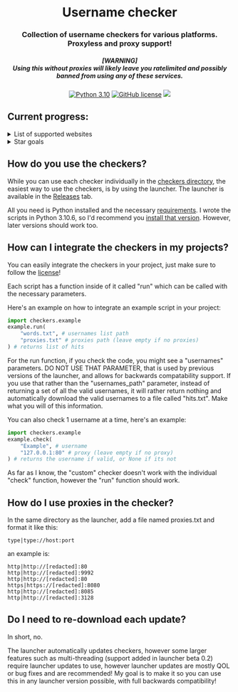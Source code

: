 <div align="center">
    <h1>Username checker</h1>
    <h3>Collection of username checkers for various platforms. Proxyless and proxy support!</h3>
    <h5>[WARNING]<br>Using this without proxies will likely leave you ratelimited and possibly banned from using any of these services.</h5>

[![Python 3.10](https://img.shields.io/badge/Python-3.10-bluesvg)](https://www.python.org/download/releases/3.0/)
[![GitHub license](https://img.shields.io/badge/license-GPL%203.0-green)](./LICENSE)
    <a href="https://github.com/mov-ebx">
        <img src="https://gpvc.arturio.dev/mov-ebx">
    </a>
</div>

## Current progress:
<details>
<summary>List of supported websites</summary>

- [Chess.com](https://chess.com)
- [GitHub](https://github.com)
- [Instagram](https://instagram.com)
- [Lichess](https://lichess.org)
- [Minecraft](https://minecraft.net)
- [Pastebin](https://pastebin.com)
- [Replit](https://replit.com)
- [Roblox](https://roblox.com)
- [Solo.to](https://solo.to)
- [Soundcloud](https://soundcloud.com)
- [Speedrun.com](https://speedrun.com)
- [TikTok](https://tiktok.com)
- [Twitch](https://twitch.tv)
- [Twitter](https://twitter.com)
- [YouTube](https://youtube.com)

There is also support for adding your own checkers by supplying an API endpoint.

</details>
<details>
<summary>Star goals</summary>

- [x] :star:5  - Adding multi-threading
- [x] :star:7  - More advanced custom checkers
- [x] :star:10 - Improved speeds
- [x] :star:15 - 1 new checker
- [x] :star:20 - 1 new checker
- [ ] :star:30 - 5 new checkers

</details>

## How do you use the checkers?

While you can use each checker individually in the [checkers directory](src/checkers/), the easiest way to use the checkers, is by using the launcher. The launcher is available in the [Releases](https://github.com/mov-ebx/username-checker/releases/latest) tab.

All you need is Python installed and the necessary [requirements](src/requirements.txt). I wrote the scripts in Python 3.10.6, so I'd recommend you [install that version](https://www.python.org/downloads/release/python-3106/). However, later versions should work too.

## How can I integrate the checkers in my projects?

You can easily integrate the checkers in your project, just make sure to follow the [license](LICENSE)!

Each script has a function inside of it called "run" which can be called with the necessary parameters.

Here's an example on how to integrate an example script in your project:

```py
import checkers.example
example.run(
    "words.txt", # usernames list path
    "proxies.txt" # proxies path (leave empty if no proxies)
) # returns list of hits
```

For the run function, if you check the code, you might see a "usernames" parameters. DO NOT USE THAT PARAMETER, that is used by previous versions of the launcher, and allows for backwards compatability support. If you use that rather than the "usernames_path" parameter, instead of returning a set of all the valid usernames, it will rather return nothing and automatically download the valid usernames to a file called "hits.txt". Make what you will of this information.

You can also check 1 username at a time, here's an example:

```py
import checkers.example
example.check(
    "Example", # username
    "127.0.0.1:80" # proxy (leave empty if no proxy)
) # returns the username if valid, or None if its not
```

As far as I know, the "custom" checker doesn't work with the individual "check" function, however the "run" function should work.

## How do I use proxies in the checker?

In the same directory as the launcher, add a file named proxies.txt and format it like this:

```
type|type://host:port
```

an example is:

```
http|http://[redacted]:80
http|http://[redacted]:9992
http|http://[redacted]:80
https|https://[redacted]:8080
http|http://[redacted]:8085
http|http://[redacted]:3128
```

## Do I need to re-download each update?

In short, no.

The launcher automatically updates checkers, however some larger features such as multi-threading (support added in launcher beta 0.2) require launcher updates to use, however launcher updates are mostly QOL or bug fixes and are recommended! My goal is to make it so you can use this in any launcher version possible, with full backwards compatibility!
